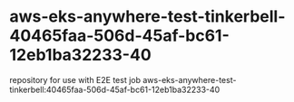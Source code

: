 # aws-eks-anywhere-test-tinkerbell-40465faa-506d-45af-bc61-12eb1ba32233-40
repository for use with E2E test job aws-eks-anywhere-test-tinkerbell:40465faa-506d-45af-bc61-12eb1ba32233-40
